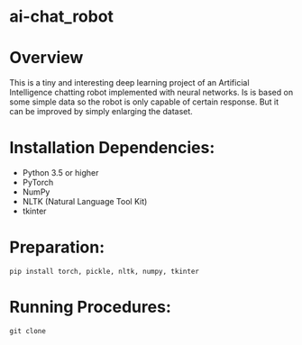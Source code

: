 # ai-chat_robot

# Overview
This is a tiny and interesting deep learning project of an Artificial Intelligence chatting robot implemented with neural networks. Is is based on some simple data so the robot is only capable of certain response.
But it can be improved by simply enlarging the dataset.

# Installation Dependencies:
- Python 3.5 or higher
- PyTorch
- NumPy
- NLTK (Natural Language Tool Kit)
- tkinter

# Preparation:
`pip install torch, pickle, nltk, numpy, tkinter`

# Running Procedures:
```
git clone 
```

